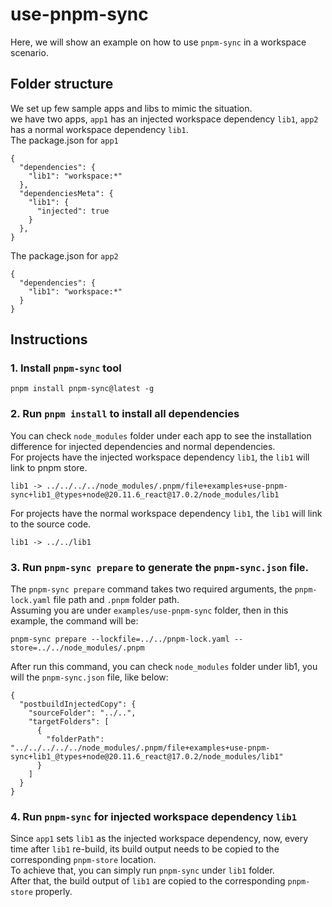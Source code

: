 # use-pnpm-sync

Here, we will show an example on how to use `pnpm-sync` in a workspace scenario. 

## Folder structure

We set up few sample apps and libs to mimic the situation.<br>
we have two apps, `app1` has an injected workspace dependency `lib1`, `app2` has a normal workspace dependency `lib1`.<br>
The package.json for `app1`

```
{
  "dependencies": {
    "lib1": "workspace:*"
  },
  "dependenciesMeta": {
    "lib1": {
      "injected": true
    }
  },
}
```

The package.json for `app2`

```
{
  "dependencies": {
    "lib1": "workspace:*"
  }
}
```


## Instructions

### 1. Install `pnpm-sync` tool

```
pnpm install pnpm-sync@latest -g
```

### 2. Run `pnpm install` to install all dependencies

You can check `node_modules` folder under each app to see the installation difference for injected dependencies and normal dependencies.<br>
For projects have the injected workspace dependency `lib1`, the `lib1` will link to pnpm store.
```
lib1 -> ../../../../node_modules/.pnpm/file+examples+use-pnpm-sync+lib1_@types+node@20.11.6_react@17.0.2/node_modules/lib1
```
For projects have the normal workspace dependency `lib1`, the `lib1` will link to the source code.
```
lib1 -> ../../lib1
```

### 3. Run `pnpm-sync prepare` to generate the `pnpm-sync.json` file.

The `pnpm-sync prepare` command takes two required arguments, the `pnpm-lock.yaml` file path and `.pnpm` folder path.<br> 
Assuming you are under `examples/use-pnpm-sync` folder, then in this example, the command will be:
```
pnpm-sync prepare --lockfile=../../pnpm-lock.yaml --store=../../node_modules/.pnpm
```
After run this command, you can check `node_modules` folder under lib1, you will the `pnpm-sync.json` file, like below:
```
{
  "postbuildInjectedCopy": {
    "sourceFolder": "../..",
    "targetFolders": [
      {
        "folderPath": "../../../../../node_modules/.pnpm/file+examples+use-pnpm-sync+lib1_@types+node@20.11.6_react@17.0.2/node_modules/lib1"
      }
    ]
  }
}
```

### 4. Run `pnpm-sync` for injected workspace dependency `lib1`

Since `app1` sets `lib1` as the injected workspace dependency, now, every time after `lib1` re-build, its build output needs to be copied to the corresponding `pnpm-store` location.<br>
To achieve that, you can simply run `pnpm-sync` under `lib1` folder. <br>
After that, the build output of `lib1` are copied to the corresponding `pnpm-store` properly. 

